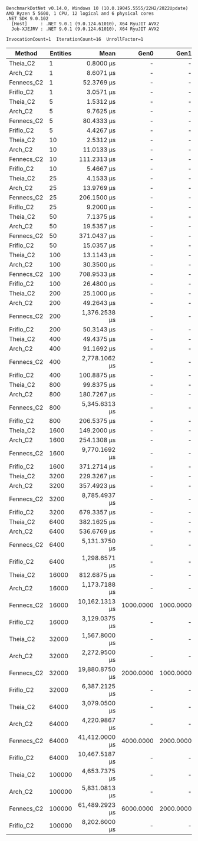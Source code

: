 ```

BenchmarkDotNet v0.14.0, Windows 10 (10.0.19045.5555/22H2/2022Update)
AMD Ryzen 5 5600, 1 CPU, 12 logical and 6 physical cores
.NET SDK 9.0.102
  [Host]     : .NET 9.0.1 (9.0.124.61010), X64 RyuJIT AVX2
  Job-XJEJRV : .NET 9.0.1 (9.0.124.61010), X64 RyuJIT AVX2

InvocationCount=1  IterationCount=16  UnrollFactor=1  

```
| Method     | Entities | Mean           | Gen0      | Gen1      | Allocated    |
|----------- |--------- |---------------:|----------:|----------:|-------------:|
| Theia_C2   | 1        |      0.8000 μs |         - |         - |      0.39 KB |
| Arch_C2    | 1        |      8.6071 μs |         - |         - |     25.27 KB |
| Fennecs_C2 | 1        |     52.3769 μs |         - |         - |    201.51 KB |
| Friflo_C2  | 1        |      3.0571 μs |         - |         - |      7.09 KB |
| Theia_C2   | 5        |      1.5312 μs |         - |         - |      0.39 KB |
| Arch_C2    | 5        |      9.7625 μs |         - |         - |     25.27 KB |
| Fennecs_C2 | 5        |     80.4333 μs |         - |         - |    206.52 KB |
| Friflo_C2  | 5        |      4.4267 μs |         - |         - |      7.09 KB |
| Theia_C2   | 10       |      2.5312 μs |         - |         - |      0.11 KB |
| Arch_C2    | 10       |     11.0133 μs |         - |         - |     25.27 KB |
| Fennecs_C2 | 10       |    111.2313 μs |         - |         - |    212.07 KB |
| Friflo_C2  | 10       |      5.4667 μs |         - |         - |      7.09 KB |
| Theia_C2   | 25       |      4.1533 μs |         - |         - |      0.39 KB |
| Arch_C2    | 25       |     13.9769 μs |         - |         - |     25.27 KB |
| Fennecs_C2 | 25       |    206.1500 μs |         - |         - |    228.71 KB |
| Friflo_C2  | 25       |      9.2000 μs |         - |         - |       6.8 KB |
| Theia_C2   | 50       |      7.1375 μs |         - |         - |      0.39 KB |
| Arch_C2    | 50       |     19.5357 μs |         - |         - |     25.27 KB |
| Fennecs_C2 | 50       |    371.0437 μs |         - |         - |    256.47 KB |
| Friflo_C2  | 50       |     15.0357 μs |         - |         - |      7.09 KB |
| Theia_C2   | 100      |     13.1143 μs |         - |         - |      0.39 KB |
| Arch_C2    | 100      |     30.3500 μs |         - |         - |     25.27 KB |
| Fennecs_C2 | 100      |    708.9533 μs |         - |         - |    313.44 KB |
| Friflo_C2  | 100      |     26.4800 μs |         - |         - |      7.09 KB |
| Theia_C2   | 200      |     25.1000 μs |         - |         - |      0.39 KB |
| Arch_C2    | 200      |     49.2643 μs |         - |         - |     25.27 KB |
| Fennecs_C2 | 200      |  1,376.2538 μs |         - |         - |     425.6 KB |
| Friflo_C2  | 200      |     50.3143 μs |         - |         - |     13.11 KB |
| Theia_C2   | 400      |     49.4375 μs |         - |         - |      0.39 KB |
| Arch_C2    | 400      |     91.1692 μs |         - |         - |     25.27 KB |
| Fennecs_C2 | 400      |  2,778.1062 μs |         - |         - |    651.75 KB |
| Friflo_C2  | 400      |    100.8875 μs |         - |         - |     25.13 KB |
| Theia_C2   | 800      |     99.8375 μs |         - |         - |      0.39 KB |
| Arch_C2    | 800      |    180.7267 μs |         - |         - |     25.27 KB |
| Fennecs_C2 | 800      |  5,345.6313 μs |         - |         - |      1104 KB |
| Friflo_C2  | 800      |    206.5375 μs |         - |         - |     61.23 KB |
| Theia_C2   | 1600     |    149.2000 μs |         - |         - |     16.51 KB |
| Arch_C2    | 1600     |    254.1308 μs |         - |         - |     57.47 KB |
| Fennecs_C2 | 1600     |  9,770.1692 μs |         - |         - |      2007 KB |
| Friflo_C2  | 1600     |    371.2714 μs |         - |         - |    133.32 KB |
| Theia_C2   | 3200     |    229.3267 μs |         - |         - |    113.33 KB |
| Arch_C2    | 3200     |    357.4923 μs |         - |         - |    129.09 KB |
| Fennecs_C2 | 3200     |  8,785.4937 μs |         - |         - |    3814.5 KB |
| Friflo_C2  | 3200     |    679.3357 μs |         - |         - |    277.41 KB |
| Theia_C2   | 6400     |    382.1625 μs |         - |         - |    225.56 KB |
| Arch_C2    | 6400     |    536.6769 μs |         - |         - |    241.55 KB |
| Fennecs_C2 | 6400     |  5,131.3750 μs |         - |         - |    7428.5 KB |
| Friflo_C2  | 6400     |  1,298.6571 μs |         - |         - |    565.51 KB |
| Theia_C2   | 16000    |    812.6875 μs |         - |         - |    498.38 KB |
| Arch_C2    | 16000    |  1,173.7188 μs |         - |         - |    563.77 KB |
| Fennecs_C2 | 16000    | 10,162.1313 μs | 1000.0000 | 1000.0000 |  18590.52 KB |
| Friflo_C2  | 16000    |  3,129.0375 μs |         - |         - |    1141.6 KB |
| Theia_C2   | 32000    |  1,567.8000 μs |         - |         - |   1012.89 KB |
| Arch_C2    | 32000    |  2,272.9500 μs |         - |         - |   1143.13 KB |
| Fennecs_C2 | 32000    | 19,880.8750 μs | 2000.0000 | 1000.0000 |  37364.55 KB |
| Friflo_C2  | 32000    |  6,387.2125 μs |         - |         - |    2293.7 KB |
| Theia_C2   | 64000    |  3,079.0500 μs |         - |         - |   2024.34 KB |
| Arch_C2    | 64000    |  4,220.9867 μs |         - |         - |   2336.39 KB |
| Fennecs_C2 | 64000    | 41,412.0000 μs | 4000.0000 | 2000.0000 |   74911.8 KB |
| Friflo_C2  | 64000    | 10,467.5187 μs |         - |         - |   4597.79 KB |
| Theia_C2   | 100000   |  4,653.7375 μs |         - |         - |      3741 KB |
| Arch_C2    | 100000   |  5,831.0813 μs |         - |         - |   3705.89 KB |
| Fennecs_C2 | 100000   | 61,489.2923 μs | 6000.0000 | 2000.0000 | 118946.09 KB |
| Friflo_C2  | 100000   |  8,202.6000 μs |         - |         - |   9205.88 KB |
